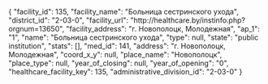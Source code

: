 {
    "facility_id": 135,
    "facility_name": "Больница сестринского ухода",
    "district_id": "2-03-0",
    "facility_url": "http:\/\/healthcare.by\/instinfo.php?orgnum=13650",
    "facility_address": "г. Новополоцк, Молодежная",
    "ap_1": "1",
    "name": "Больница сестринского ухода",
    "type": null,
    "state": "public institution",
    "stats": [],
    "med_id": 141,
    "address": "г. Новополоцк, Молодежная",
    "coord_x_y": null,
    "place_name": "Новополоцк",
    "place_type": null,
    "year_of_closing": null,
    "year_of_opening": "0",
    "healthcare_facility_key": 135,
    "administrative_division_id": "2-03-0"
}